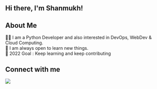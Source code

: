 ## Hi there, I'm Shanmukh!

## About Me

👨‍💻 I am a Python Developer and also interested in DevOps, WebDev & Cloud Computing.
<br>
🤗 I am always open to learn new things.
<br>
🎯 2022 Goal : Keep learning and keep contributing
<br>
<!---
<p align="center">
<img width="49%" src="https://github-readme-stats.vercel.app/api?username=vnshanmukh&show_icons=true&theme=gotham&&count_private=true" />
<img width="49%" src="https://github-readme-streak-stats.herokuapp.com/?user=vnshanmukh&theme=gotham&date_format=M%20j%5B%2C%20Y%5D" />
</p>
--->

## Connect with me 
<a href="https://in.linkedin.com/in/shanmukh-chava-b568b718b"><img src="https://img.shields.io/badge/linkedin-%230077B5.svg?style=for-the-badge&logo=linkedin&logoColor=white"></img></a>
